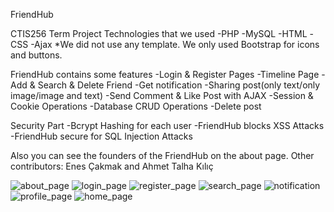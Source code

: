 FriendHub

CTIS256 Term Project
Technologies that we used
-PHP
-MySQL
-HTML
-CSS
-Ajax
*We did not use any template. We only used Bootstrap for icons and buttons.

FriendHub contains some features
-Login & Register Pages
-Timeline Page
-Add & Search & Delete Friend
-Get notification
-Sharing post(only text/only image/image and text)
-Send Comment & Like Post with AJAX
-Session & Cookie Operations
-Database CRUD Operations
-Delete post

Security Part
-Bcrypt Hashing for each user
-FriendHub blocks XSS Attacks
-FriendHub secure for SQL Injection Attacks

Also you can see the founders of the FriendHub on the about page. Other contributors: Enes Çakmak and Ahmet Talha Kılıç

![about_page](https://github.com/sudeakarcay/FriendHub-Social_Media_Website/assets/96686001/0bb661c0-3359-4429-940e-95877d72f51b)
![login_page](https://github.com/sudeakarcay/FriendHub-Social_Media_Website/assets/96686001/b491ee33-7888-4b47-ac1a-fc9a9cad59ec)
![register_page](https://github.com/sudeakarcay/FriendHub-Social_Media_Website/assets/96686001/a2b519b6-e5da-430c-8a24-b628a9994292)
![search_page](https://github.com/sudeakarcay/FriendHub-Social_Media_Website/assets/96686001/7b3284ff-c6b0-47d4-8620-9602d59da2ca)
![notification](https://github.com/sudeakarcay/FriendHub-Social_Media_Website/assets/96686001/f0e54c4c-c402-4124-ac7f-863445c02526)
![profile_page](https://github.com/sudeakarcay/FriendHub-Social_Media_Website/assets/96686001/5828f04d-b8c4-4b0c-8a3b-10b76fc268bc)
![home_page](https://github.com/sudeakarcay/FriendHub-Social_Media_Website/assets/96686001/8979980d-b954-4151-933c-7ee96eaa7c26)
